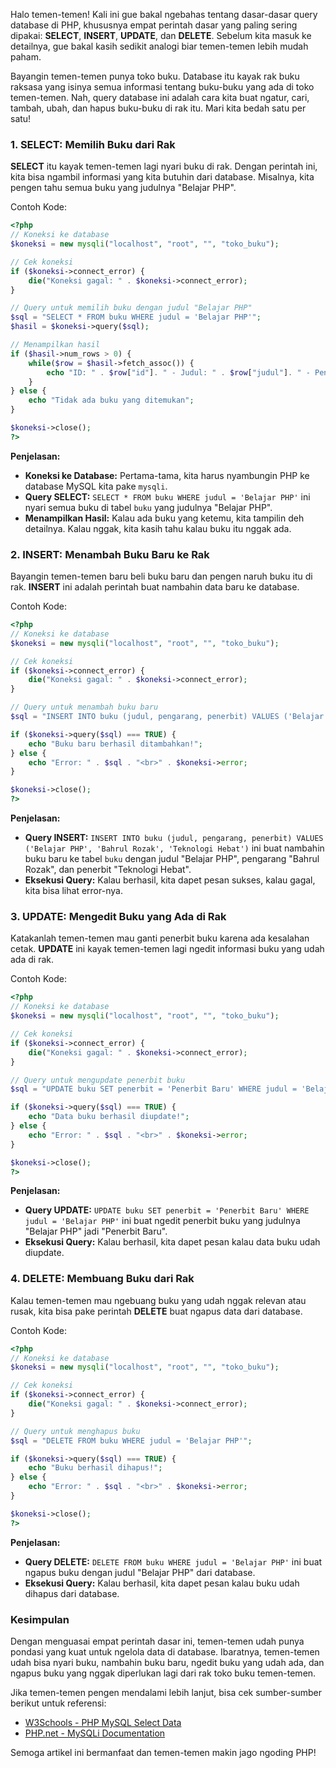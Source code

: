 Halo temen-temen! Kali ini gue bakal ngebahas tentang dasar-dasar query database di PHP, khususnya empat perintah dasar yang paling sering dipakai: **SELECT**, **INSERT**, **UPDATE**, dan **DELETE**. Sebelum kita masuk ke detailnya, gue bakal kasih sedikit analogi biar temen-temen lebih mudah paham.

Bayangin temen-temen punya toko buku. Database itu kayak rak buku raksasa yang isinya semua informasi tentang buku-buku yang ada di toko temen-temen. Nah, query database ini adalah cara kita buat ngatur, cari, tambah, ubah, dan hapus buku-buku di rak itu. Mari kita bedah satu per satu!

### 1. SELECT: Memilih Buku dari Rak

**SELECT** itu kayak temen-temen lagi nyari buku di rak. Dengan perintah ini, kita bisa ngambil informasi yang kita butuhin dari database. Misalnya, kita pengen tahu semua buku yang judulnya "Belajar PHP".

Contoh Kode:

```php
<?php
// Koneksi ke database
$koneksi = new mysqli("localhost", "root", "", "toko_buku");

// Cek koneksi
if ($koneksi->connect_error) {
    die("Koneksi gagal: " . $koneksi->connect_error);
}

// Query untuk memilih buku dengan judul "Belajar PHP"
$sql = "SELECT * FROM buku WHERE judul = 'Belajar PHP'";
$hasil = $koneksi->query($sql);

// Menampilkan hasil
if ($hasil->num_rows > 0) {
    while($row = $hasil->fetch_assoc()) {
        echo "ID: " . $row["id"]. " - Judul: " . $row["judul"]. " - Pengarang: " . $row["pengarang"]. "<br>";
    }
} else {
    echo "Tidak ada buku yang ditemukan";
}

$koneksi->close();
?>
```

**Penjelasan:**

- **Koneksi ke Database:** Pertama-tama, kita harus nyambungin PHP ke database MySQL kita pake `mysqli`.
- **Query SELECT:** `SELECT * FROM buku WHERE judul = 'Belajar PHP'` ini nyari semua buku di tabel `buku` yang judulnya "Belajar PHP".
- **Menampilkan Hasil:** Kalau ada buku yang ketemu, kita tampilin deh detailnya. Kalau nggak, kita kasih tahu kalau buku itu nggak ada.

### 2. INSERT: Menambah Buku Baru ke Rak

Bayangin temen-temen baru beli buku baru dan pengen naruh buku itu di rak. **INSERT** ini adalah perintah buat nambahin data baru ke database.

Contoh Kode:

```php
<?php
// Koneksi ke database
$koneksi = new mysqli("localhost", "root", "", "toko_buku");

// Cek koneksi
if ($koneksi->connect_error) {
    die("Koneksi gagal: " . $koneksi->connect_error);
}

// Query untuk menambah buku baru
$sql = "INSERT INTO buku (judul, pengarang, penerbit) VALUES ('Belajar PHP', 'Bahrul Rozak', 'Teknologi Hebat')";

if ($koneksi->query($sql) === TRUE) {
    echo "Buku baru berhasil ditambahkan!";
} else {
    echo "Error: " . $sql . "<br>" . $koneksi->error;
}

$koneksi->close();
?>
```

**Penjelasan:**

- **Query INSERT:** `INSERT INTO buku (judul, pengarang, penerbit) VALUES ('Belajar PHP', 'Bahrul Rozak', 'Teknologi Hebat')` ini buat nambahin buku baru ke tabel `buku` dengan judul "Belajar PHP", pengarang "Bahrul Rozak", dan penerbit "Teknologi Hebat".
- **Eksekusi Query:** Kalau berhasil, kita dapet pesan sukses, kalau gagal, kita bisa lihat error-nya.

### 3. UPDATE: Mengedit Buku yang Ada di Rak

Katakanlah temen-temen mau ganti penerbit buku karena ada kesalahan cetak. **UPDATE** ini kayak temen-temen lagi ngedit informasi buku yang udah ada di rak.

Contoh Kode:

```php
<?php
// Koneksi ke database
$koneksi = new mysqli("localhost", "root", "", "toko_buku");

// Cek koneksi
if ($koneksi->connect_error) {
    die("Koneksi gagal: " . $koneksi->connect_error);
}

// Query untuk mengupdate penerbit buku
$sql = "UPDATE buku SET penerbit = 'Penerbit Baru' WHERE judul = 'Belajar PHP'";

if ($koneksi->query($sql) === TRUE) {
    echo "Data buku berhasil diupdate!";
} else {
    echo "Error: " . $sql . "<br>" . $koneksi->error;
}

$koneksi->close();
?>
```

**Penjelasan:**

- **Query UPDATE:** `UPDATE buku SET penerbit = 'Penerbit Baru' WHERE judul = 'Belajar PHP'` ini buat ngedit penerbit buku yang judulnya "Belajar PHP" jadi "Penerbit Baru".
- **Eksekusi Query:** Kalau berhasil, kita dapet pesan kalau data buku udah diupdate.

### 4. DELETE: Membuang Buku dari Rak

Kalau temen-temen mau ngebuang buku yang udah nggak relevan atau rusak, kita bisa pake perintah **DELETE** buat ngapus data dari database.

Contoh Kode:

```php
<?php
// Koneksi ke database
$koneksi = new mysqli("localhost", "root", "", "toko_buku");

// Cek koneksi
if ($koneksi->connect_error) {
    die("Koneksi gagal: " . $koneksi->connect_error);
}

// Query untuk menghapus buku
$sql = "DELETE FROM buku WHERE judul = 'Belajar PHP'";

if ($koneksi->query($sql) === TRUE) {
    echo "Buku berhasil dihapus!";
} else {
    echo "Error: " . $sql . "<br>" . $koneksi->error;
}

$koneksi->close();
?>
```

**Penjelasan:**

- **Query DELETE:** `DELETE FROM buku WHERE judul = 'Belajar PHP'` ini buat ngapus buku dengan judul "Belajar PHP" dari database.
- **Eksekusi Query:** Kalau berhasil, kita dapet pesan kalau buku udah dihapus dari database.

### Kesimpulan

Dengan menguasai empat perintah dasar ini, temen-temen udah punya pondasi yang kuat untuk ngelola data di database. Ibaratnya, temen-temen udah bisa nyari buku, nambahin buku baru, ngedit buku yang udah ada, dan ngapus buku yang nggak diperlukan lagi dari rak toko buku temen-temen.

Jika temen-temen pengen mendalami lebih lanjut, bisa cek sumber-sumber berikut untuk referensi:

- [W3Schools - PHP MySQL Select Data](https://www.w3schools.com/php/php_mysql_select.asp)
- [PHP.net - MySQLi Documentation](https://www.php.net/manual/en/book.mysqli.php)

Semoga artikel ini bermanfaat dan temen-temen makin jago ngoding PHP!
